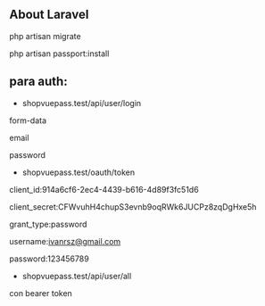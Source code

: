 ## About Laravel

php artisan migrate

php artisan passport:install



## para auth:

- shopvuepass.test/api/user/login

form-data

email

password

- shopvuepass.test/oauth/token

client_id:914a6cf6-2ec4-4439-b616-4d89f3fc51d6

client_secret:CFWvuhH4chupS3evnb9oqRWk6JUCPz8zqDgHxe5h

grant_type:password

username:ivanrsz@gmail.com

password:123456789



- shopvuepass.test/api/user/all

con bearer token
